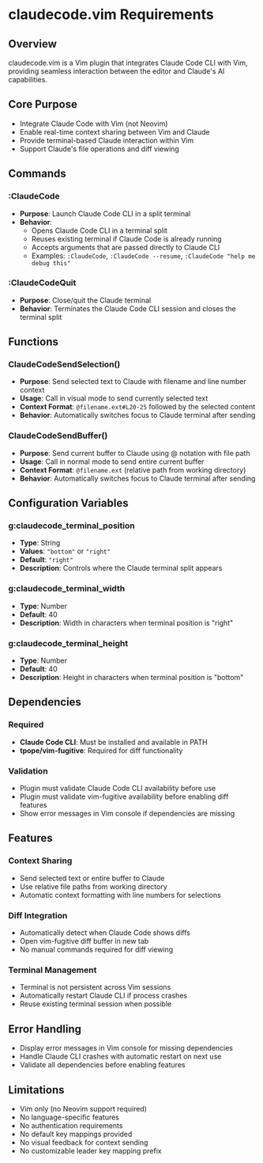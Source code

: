 # claudecode.vim Requirements

## Overview
claudecode.vim is a Vim plugin that integrates Claude Code CLI with Vim, providing seamless interaction between the editor and Claude's AI capabilities.

## Core Purpose
- Integrate Claude Code with Vim (not Neovim)
- Enable real-time context sharing between Vim and Claude
- Provide terminal-based Claude interaction within Vim
- Support Claude's file operations and diff viewing

## Commands

### :ClaudeCode
- **Purpose**: Launch Claude Code CLI in a split terminal
- **Behavior**: 
  - Opens Claude Code CLI in a terminal split
  - Reuses existing terminal if Claude Code is already running
  - Accepts arguments that are passed directly to Claude CLI
  - Examples: `:ClaudeCode`, `:ClaudeCode --resume`, `:ClaudeCode "help me debug this"`

### :ClaudeCodeQuit
- **Purpose**: Close/quit the Claude terminal
- **Behavior**: Terminates the Claude Code CLI session and closes the terminal split

## Functions

### ClaudeCodeSendSelection()
- **Purpose**: Send selected text to Claude with filename and line number context
- **Usage**: Call in visual mode to send currently selected text
- **Context Format**: `@filename.ext#L20-25` followed by the selected content
- **Behavior**: Automatically switches focus to Claude terminal after sending

### ClaudeCodeSendBuffer()
- **Purpose**: Send current buffer to Claude using @ notation with file path
- **Usage**: Call in normal mode to send entire current buffer
- **Context Format**: `@filename.ext` (relative path from working directory)
- **Behavior**: Automatically switches focus to Claude terminal after sending

## Configuration Variables

### g:claudecode_terminal_position
- **Type**: String
- **Values**: `"bottom"` or `"right"`
- **Default**: `"right"`
- **Description**: Controls where the Claude terminal split appears

### g:claudecode_terminal_width
- **Type**: Number
- **Default**: 40
- **Description**: Width in characters when terminal position is "right"

### g:claudecode_terminal_height
- **Type**: Number
- **Default**: 40
- **Description**: Height in characters when terminal position is "bottom"

## Dependencies

### Required
- **Claude Code CLI**: Must be installed and available in PATH
- **tpope/vim-fugitive**: Required for diff functionality

### Validation
- Plugin must validate Claude Code CLI availability before use
- Plugin must validate vim-fugitive availability before enabling diff features
- Show error messages in Vim console if dependencies are missing

## Features

### Context Sharing
- Send selected text or entire buffer to Claude
- Use relative file paths from working directory
- Automatic context formatting with line numbers for selections

### Diff Integration
- Automatically detect when Claude Code shows diffs
- Open vim-fugitive diff buffer in new tab
- No manual commands required for diff viewing

### Terminal Management
- Terminal is not persistent across Vim sessions
- Automatically restart Claude CLI if process crashes
- Reuse existing terminal session when possible

## Error Handling
- Display error messages in Vim console for missing dependencies
- Handle Claude CLI crashes with automatic restart on next use
- Validate all dependencies before enabling features

## Limitations
- Vim only (no Neovim support required)
- No language-specific features
- No authentication requirements
- No default key mappings provided
- No visual feedback for context sending
- No customizable leader key mapping prefix

